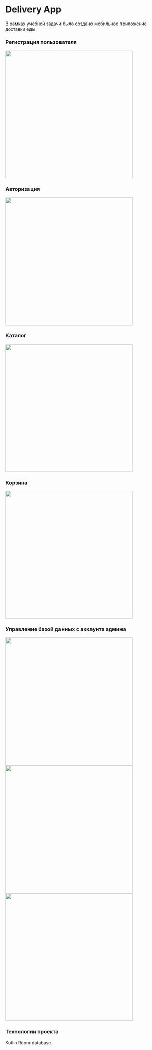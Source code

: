 # Delivery App
В рамках учебной задачи было создано мобильное приложение доставки еды.
### Регистрация пользователя
<img src="Screens/registration.png" width="400">

### Авторизация
<img src="Screens/login.png" width="400">

### Каталог
<img src="Screens/catalog.png" width="400">

### Корзина
<img src="Screens/basket.png" width="400">

### Управление базой данных с аккаунта админа
<img src="Screens/dblist.png" width="400">
<img src="Screens/dbadd.png" width="400">
<img src="Screens/dbupdate.png" width="400">

### Технологии проекта
Kotlin
Room database
